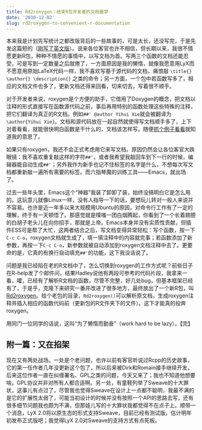 ```yaml
---
title: Rd2roxygen：结束R包开发者的文档噩梦
date: '2010-12-02'
slug: rd2roxygen-to-convenient-r-documentation
---
```


本来我是计划先写统计之都改版背后的一些故事的，可是太长，还没写完，于是先发这篇短的（[刚写了英文版](/en/2010/12/rd2roxygen-convert-rd-to-roxygen-documentation/)）。说来各位客官也许不相信，但长期以来，我很不情愿更新R包，种种不情愿的事情中，以写文档为首。写两三个函数的文档还能忍受，可是写到一定数量之后就倦了，一方面原因是我的懒惰，就像我愿意用LyX而不愿意用原始LaTeX代码一样，我不喜欢写基于源代码的文档，痛恨敲 `\title{} \author{} \description{}` 之类的命令；另一方面，一个包中若函数写多了，相应的文档文件也多了，更新文档还得来回看，切来切去，写着很不顺手。

对于开发者来说，roxygen是个方便的助手，它借用了Doxygen的概念，把文档以注释的形式直接写在函数源代码之前，事后再用特别的函数处理这些特殊的注释，把它们翻译为真正的R文档。例如`##' @author Yihui Xie`就会被翻译为 `\author{Yihui Xie}`。文档和源代码放在一起自然就使得写文档顺手多了，上下对着看看，就能很快明白函数是干什么的，文档该怎样写。随便[抓个例子看看](https://github.com/yihui/animation/blob/master/R/BM.circle.R)就知道我的意思了。

如果只有roxygen，我还不会正式考虑用它来写文档，原因仍然会让各位客官大跌眼镜：我不喜欢重复敲这样的字符`##'`，或者我希望我敲回车到下一行的时候，编辑器能自动生成`##'`；另外我作为新手也记不住标签的名字是什么，不想每次写文档都重新敲一遍所有需要的标签。而六指琴魔的训练工具——Emacs，就出场了。

过去一些年头里，Emacs这个“神器”我装了卸卸了装，始终没搞明白它是怎么用的。这玩意儿就像Linux一样，没有人指导一下的话，要想玩儿转对一般人来说并不容易。也许是近一年多以来大规模用Ubuntu的原因，对命令行工作有了一定的理解，终于有一天顿悟了。那感觉就是噗嗤一团白烟腾起，你看到了一个长着翅膀的白胡子老头儿在向你招手，那就是上帝。Emacs本身并没有实质性贡献，但插件ESS可是帮了大忙，这两者结合之后，写文档变得异常轻松：写个函数，按一下`C-c C-o`，roxygen文档就生成了，填一填注释中的内容就完事；若函数添加了新参数，再按一下`C-c C-o`，新参数就被自动添加到roxygen文档注释中去了。更要命的是，它真的有换行自动填充`##'`的功能，这下我没话说了。

问题是我已经陷在老的R文档中了，怎么切换到roxygen的工作方式呢？前些日子在R-help发了个邮件问，结果Hadley说他有两段可参考的代码片段，我拿来一看，嚯，已经有了解析R文档的函数，尽管不完整，好几处bug，但基本框架已经有了，于是乎，克隆下来研究一番并改进了很多地方，最终放出了一个新R包，叫[Rd2roxygen](http://cran.r-project.org/package=Rd2roxygen)。给个老包的目录，`Rd2roxygen()`可以解析原文档，生成roxygen注释并插入相应的函数代码前（更新包的R文件夹下的文件）。这下才能真的投奔roxygen。

用同门一位同学的话说，这叫“为了懒惰而勤奋”（work hard to be lazy）。【完】

## 附一篇：又在掐架

现在又有两处战场。一处是个老问题，也许以前有客官听说过Rcpp的历史故事，它的第一任作者几年没更新这个包了，所以后来被Dirk和Romain接手继续开发，后来这位作者一直在纠缠署名、GPL之类的问题，今天又来了；我也不知道他想要啥。GPL协议并非对所有人都合适啊。另一处，有童鞋列举了Sweave的十大罪状，这事儿有点过了，尽管我也觉得Sweave在设计上一点都不聪明，我最不满的是它的扩展性太弱了，可能当初设计的时候并没有按照一个API的思路去写，还有很多细节问题我也颇为不满，但那娃儿写的十大罪状我都觉得不在点子上。顺带一个消息，LyX 2.0将以原生态的形式支持Sweave，目前已经有测试版，估计明年初发布正式版吧；我觉得LyX 2.0对Sweave的支持方式有点死板。
